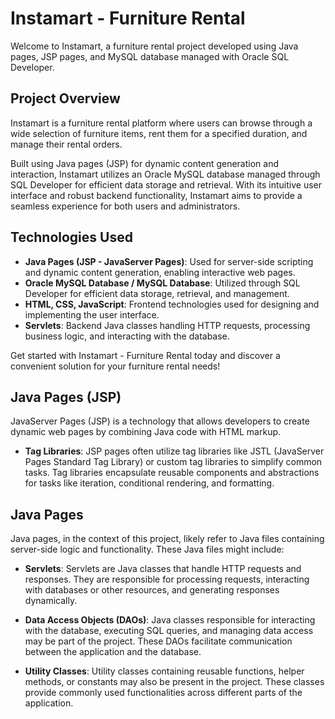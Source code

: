 # Instamart - Furniture Rental

Welcome to Instamart, a furniture rental project developed using Java pages, JSP pages, and MySQL database managed with Oracle SQL Developer.

## Project Overview

Instamart is a furniture rental platform where users can browse through a wide selection of furniture items, rent them for a specified duration, and manage their rental orders.

Built using Java pages (JSP) for dynamic content generation and interaction, Instamart utilizes an Oracle MySQL database managed through SQL Developer for efficient data storage and retrieval. With its intuitive user interface and robust backend functionality, Instamart aims to provide a seamless experience for both users and administrators.


## Technologies Used

- **Java Pages (JSP - JavaServer Pages)**: Used for server-side scripting and dynamic content generation, enabling interactive web pages.
- **Oracle MySQL Database / MySQL Database**: Utilized through SQL Developer for efficient data storage, retrieval, and management.
- **HTML, CSS, JavaScript**: Frontend technologies used for designing and implementing the user interface.
- **Servlets**: Backend Java classes handling HTTP requests, processing business logic, and interacting with the database.

Get started with Instamart - Furniture Rental today and discover a convenient solution for your furniture rental needs!

## Java Pages (JSP)

JavaServer Pages (JSP) is a technology that allows developers to create dynamic web pages by combining Java code with HTML markup.

- **Tag Libraries**: JSP pages often utilize tag libraries like JSTL (JavaServer Pages Standard Tag Library) or custom tag libraries to simplify common tasks. Tag libraries encapsulate reusable components and abstractions for tasks like iteration, conditional rendering, and formatting.

## Java Pages

Java pages, in the context of this project, likely refer to Java files containing server-side logic and functionality. These Java files might include:

- **Servlets**: Servlets are Java classes that handle HTTP requests and responses. They are responsible for processing requests, interacting with databases or other resources, and generating responses dynamically.

- **Data Access Objects (DAOs)**: Java classes responsible for interacting with the database, executing SQL queries, and managing data access may be part of the project. These DAOs facilitate communication between the application and the database.

- **Utility Classes**: Utility classes containing reusable functions, helper methods, or constants may also be present in the project. These classes provide commonly used functionalities across different parts of the application.



